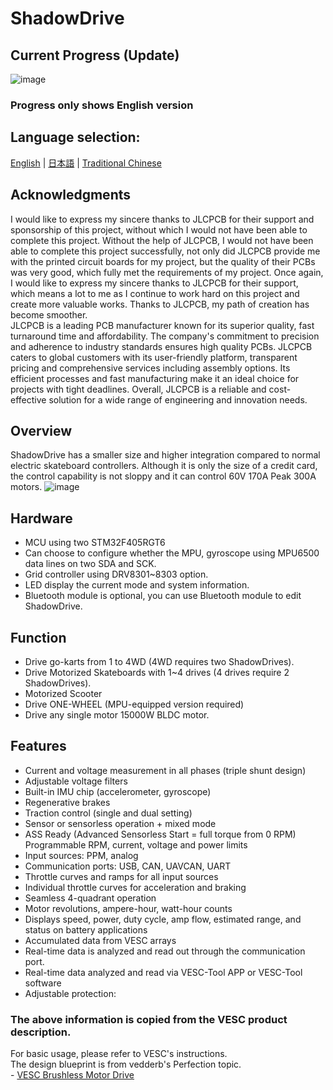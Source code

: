 # ShadowDrive 

## Current Progress (Update) 
 ![image](https://github.com/Knockoi/Shadow-ESC/blob/main/Image/%E8%9E%A2%E5%B9%95%E6%93%B7%E5%8F%96%E7%95%AB%E9%9D%A2%202023-12-25%20011755.png)
  
### Progress only shows English version 

## Language selection:
[English](https://github.com/Knockoi/Shadow-ESC/blob/main/README.md) | [日本語](https://github.com/Knockoi/Shadow-ESC/blob/main/README-JP.md) | [Traditional Chinese](https://github.com/Knockoi/Shadow-ESC/blob/main/README-TC.md)  
## Acknowledgments  
I would like to express my sincere thanks to JLCPCB for their support and sponsorship of this project, without which I would not have been able to complete this project. Without the help of JLCPCB, I would not have been able to complete this project successfully, not only did JLCPCB provide me with the printed circuit boards for my project, but the quality of their PCBs was very good, which fully met the requirements of my project. Once again, I would like to express my sincere thanks to JLCPCB for their support, which means a lot to me as I continue to work hard on this project and create more valuable works. Thanks to JLCPCB, my path of creation has become smoother.      
JLCPCB is a leading PCB manufacturer known for its superior quality, fast turnaround time and affordability. The company's commitment to precision and adherence to industry standards ensures high quality PCBs. JLCPCB caters to global customers with its user-friendly platform, transparent pricing and comprehensive services including assembly options. Its efficient processes and fast manufacturing make it an ideal choice for projects with tight deadlines. Overall, JLCPCB is a reliable and cost-effective solution for a wide range of engineering and innovation needs.  
## Overview  
ShadowDrive has a smaller size and higher integration compared to normal electric skateboard controllers. Although it is only the size of a credit card, the control capability is not sloppy and it can control 60V 170A Peak 300A motors.
  ![image](https://github.com/Knockoi/Shadow-ESC/blob/main/Image/%E8%9E%A2%E5%B9%95%E6%93%B7%E5%8F%96%E7%95%AB%E9%9D%A2%202023-12-25%20011755.png)
  
## Hardware  
- MCU using two STM32F405RGT6
- Can choose to configure whether the MPU, gyroscope using MPU6500 data lines on two SDA and SCK.
- Grid controller using DRV8301~8303 option.
- LED display the current mode and system information.
- Bluetooth module is optional, you can use Bluetooth module to edit ShadowDrive.

## Function  
- Drive go-karts from 1 to 4WD (4WD requires two ShadowDrives).
- Drive Motorized Skateboards with 1~4 drives (4 drives require 2 ShadowDrives).
- Motorized Scooter
- Drive ONE-WHEEL (MPU-equipped version required)
- Drive any single motor 15000W BLDC motor.
  
## Features
- Current and voltage measurement in all phases (triple shunt design)
- Adjustable voltage filters
- Built-in IMU chip (accelerometer, gyroscope)
- Regenerative brakes
- Traction control (single and dual setting)
- Sensor or sensorless operation + mixed mode
- ASS Ready (Advanced Sensorless Start = full torque from 0 RPM)
Programmable RPM, current, voltage and power limits
- Input sources: PPM, analog
- Communication ports: USB, CAN, UAVCAN, UART
- Throttle curves and ramps for all input sources
- Individual throttle curves for acceleration and braking
- Seamless 4-quadrant operation
- Motor revolutions, ampere-hour, watt-hour counts
- Displays speed, power, duty cycle, amp flow, estimated range, and status on battery applications
- Accumulated data from VESC arrays
- Real-time data is analyzed and read out through the communication port.
- Real-time data analyzed and read via VESC-Tool APP or VESC-Tool software
- Adjustable protection:
### The above information is copied from the VESC product description.

  For basic usage, please refer to VESC's instructions.  
  The design blueprint is from vedderb's Perfection topic.  
     - [VESC Brushless Motor Drive](https://github.com/vedderb/bldc)


